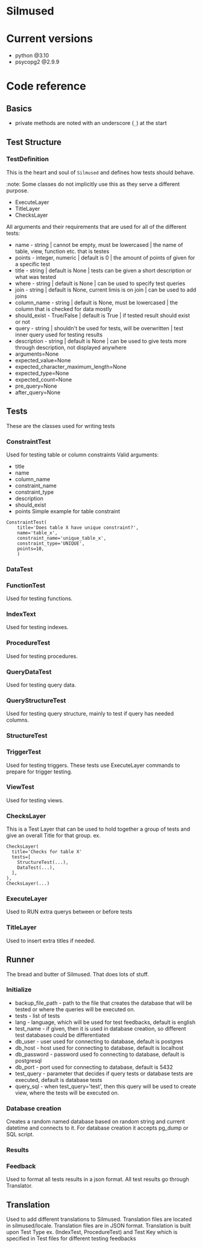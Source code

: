 # Silmused

# Current versions
* python @3.10
* psycopg2 @2.9.9

# Code reference
## Basics
* private methods are noted with an underscore (`_`) at the start 

## Test Structure
### TestDefinition
This is the heart and soul of `Silmused` and defines how tests should behave.

:note: Some classes do not implicitly use this as they serve a different purpose.
* ExecuteLayer
* TitleLayer
* ChecksLayer

All arguments and their requirements that are used for all of the different tests:
* name - string | cannot be empty, must be lowercased | the name of table, view, function etc. that is testes
* points - integer, numeric | default is 0 | the amount of points of given for a specific test
* title - string | default is None | tests can be given a short description or what was tested
* where - string | default is None | can be used to specify test queries
* join - string | default is None, current limis is on join | can be used to add joins
* column_name - string | default is None, must be lowercased | the column that is checked for data mostly
* should_exist - True/False | default is True | if tested result should exist or not
* query - string | shouldn't be used for tests, will be overwritten | test inner query used for testing results
* description - string | default is None | can be used to give tests more through description, not displayed anywhere
* arguments=None
* expected_value=None
* expected_character_maximum_length=None
* expected_type=None
* expected_count=None
* pre_query=None
* after_query=None
## Tests
These are the classes used for writing tests
### ConstraintTest
Used for testing table or column constraints
Valid arguments:
* title
* name
* column_name
* constraint_name
* constraint_type
* description
* should_exist
* points
Simple example for table constraint
```
ConstraintTest(
    title='Does table X have unique constraint?',
    name='table_x',
    constraint_name='unique_table_x',
    constraint_type='UNIQUE',
    points=10,
    )
```

### DataTest
### FunctionTest
Used for testing functions.
### IndexText
Used for testing indexes.
### ProcedureTest
Used for testing procedures.
### QueryDataTest
Used for testing query data.
### QueryStructureTest
Used for testing query structure, mainly to test if query has needed columns.
### StructureTest
### TriggerTest
Used for testing triggers. 
These tests use ExecuteLayer commands to prepare for trigger testing. 
### ViewTest
Used for testing views.
### ChecksLayer
This is a Test Layer that can be used to hold together a group of tests and give an overall Title for that group.
ex.
```
ChecksLayer(
  title='Checks for table X'
  tests=[
    StructureTest(...),
    DataTest(...),
  ],
),
ChecksLayer(...)
```

### ExecuteLayer
Used to RUN extra querys between or before tests
### TitleLayer
Used to insert extra titles if needed.
## Runner
The bread and butter of Silmused. That does lots of stuff.
### Initialize
* backup_file_path - path to the file that creates the database that will be tested or where the queries will be executed on. 
* tests - list of tests 
* lang - language, which will be used for test feedbacks, default is english 
* test_name - if given, then it is used in database creation, so different test databases could be differentiated 
* db_user - user used for connecting to database, default is postgres 
* db_host - host used for connecting to database, default is localhost 
* db_password - password used fo connecting to database, default is postgresql 
* db_port - port used for connecting to database, default is 5432 
* test_query - parameter that decides if query tests or database tests are executed, default is database tests 
* query_sql - when test_query='test', then this query will be used to create view, where the tests will be executed on.
### Database creation
Creates a random named database based on random string and current datetime and connects to it.
For database creation it accepts pg_dump or SQL script.
### Results
### Feedback
Used to format all tests results in a json format. All test results go through Translator.
## Translation
Used to add different translations to Silmused. Translation files are located in silmused/locale. 
Translation files are in JSON format.
Translation is built upon Test Type ex. (IndexTest, ProcedureTest) and Test Key which is specified in Test files for different testing feedbacks
